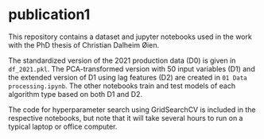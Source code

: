 # publication1
This repository contains a dataset and jupyter notebooks used in the work with the PhD thesis of Christian Dalheim Øien.

The standardized version of the 2021 production data (D0) is given in `df_2021.pkl`. The PCA-transformed version with 50 input variables (D1) and the extended version of D1 using lag features (D2) are created in `01 Data processing.ipynb`. The other notebooks train and test models of each algorithm type based on both D1 and D2.

The code for hyperparameter search using GridSearchCV is included in the respective notebooks, but note that it will take several hours to run on a typical laptop or office computer.